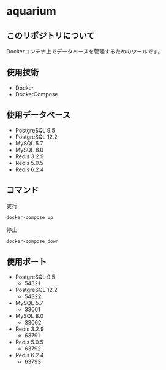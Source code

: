 # aquarium

## このリポジトリについて

Dockerコンテナ上でデータベースを管理するためのツールです。

## 使用技術

- Docker
- DockerCompose

## 使用データベース

- PostgreSQL 9.5
- PostgreSQL 12.2
- MySQL 5.7
- MySQL 8.0
- Redis 3.2.9
- Redis 5.0.5
- Redis 6.2.4

## コマンド

実行
```
docker-compose up
```

停止
```
docker-compose down
```

## 使用ポート

- PostgreSQL 9.5
  - 54321
- PostgreSQL 12.2
  - 54322
- MySQL 5.7
  - 33061
- MySQL 8.0
  - 33062
- Redis 3.2.9
  - 63791
- Redis 5.0.5
  - 63792
- Redis 6.2.4
  - 63793
